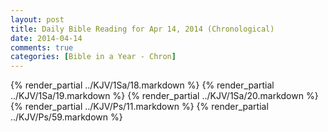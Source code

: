 ```yaml
---
layout: post
title: Daily Bible Reading for Apr 14, 2014 (Chronological)
date: 2014-04-14
comments: true
categories: [Bible in a Year - Chron]
---
```

{% render_partial ../KJV/1Sa/18.markdown %}
{% render_partial ../KJV/1Sa/19.markdown %}
{% render_partial ../KJV/1Sa/20.markdown %}
{% render_partial ../KJV/Ps/11.markdown %}
{% render_partial ../KJV/Ps/59.markdown %}
